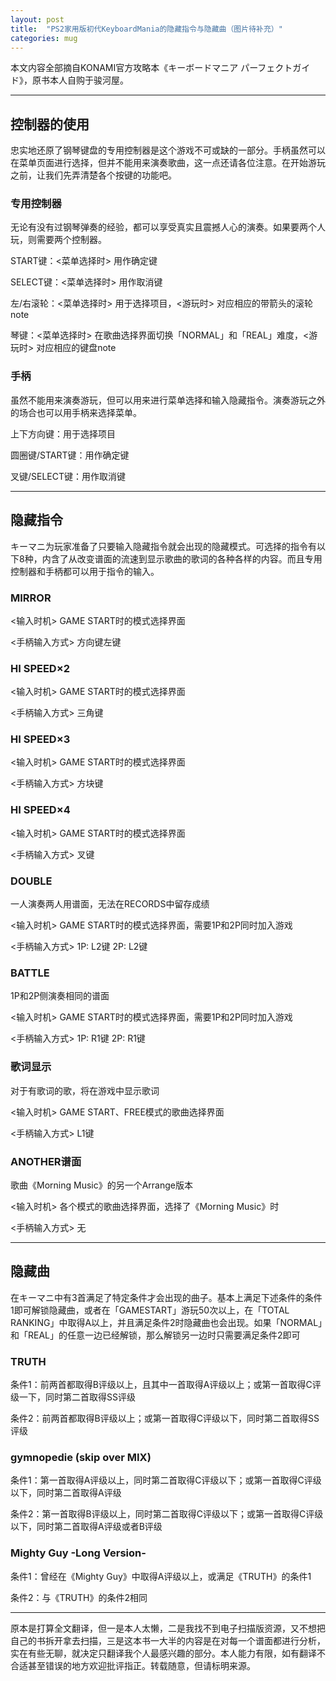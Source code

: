 ```yaml
---
layout: post
title:  "PS2家用版初代KeyboardMania的隐藏指令与隐藏曲（图片待补充）"
categories: mug
---
```


本文内容全部摘自KONAMI官方攻略本《キーボードマニア パーフェクトガイド》，原书本人自购于骏河屋。

---

## 控制器的使用

忠实地还原了钢琴键盘的专用控制器是这个游戏不可或缺的一部分。手柄虽然可以在菜单页面进行选择，但并不能用来演奏歌曲，这一点还请各位注意。在开始游玩之前，让我们先弄清楚各个按键的功能吧。

### 专用控制器

无论有没有过钢琴弹奏的经验，都可以享受真实且震撼人心的演奏。如果要两个人玩，则需要两个控制器。

START键：<菜单选择时> 用作确定键

SELECT键：<菜单选择时> 用作取消键

左/右滚轮：<菜单选择时> 用于选择项目，<游玩时> 对应相应的带箭头的滚轮note

琴键：<菜单选择时> 在歌曲选择界面切换「NORMAL」和「REAL」难度，<游玩时> 对应相应的键盘note

### 手柄

虽然不能用来演奏游玩，但可以用来进行菜单选择和输入隐藏指令。演奏游玩之外的场合也可以用手柄来选择菜单。

上下方向键：用于选择项目

圆圈键/START键：用作确定键

叉键/SELECT键：用作取消键

---

## 隐藏指令

キーマニ为玩家准备了只要输入隐藏指令就会出现的隐藏模式。可选择的指令有以下8种，内含了从改变谱面的流速到显示歌曲的歌词的各种各样的内容。而且专用控制器和手柄都可以用于指令的输入。

### MIRROR

<输入时机> GAME START时的模式选择界面

<手柄输入方式> 方向键左键

### HI SPEED×2

<输入时机> GAME START时的模式选择界面

<手柄输入方式> 三角键

### HI SPEED×3

<输入时机> GAME START时的模式选择界面

<手柄输入方式> 方块键

### HI SPEED×4

<输入时机> GAME START时的模式选择界面

<手柄输入方式> 叉键

### DOUBLE

一人演奏两人用谱面，无法在RECORDS中留存成绩        

<输入时机> GAME START时的模式选择界面，需要1P和2P同时加入游戏

<手柄输入方式> 1P: L2键  2P: L2键

### BATTLE

1P和2P侧演奏相同的谱面

<输入时机> GAME START时的模式选择界面，需要1P和2P同时加入游戏

<手柄输入方式> 1P: R1键  2P: R1键

### 歌词显示

对于有歌词的歌，将在游戏中显示歌词

<输入时机> GAME START、FREE模式的歌曲选择界面

<手柄输入方式> L1键

### ANOTHER谱面

歌曲《Morning Music》的另一个Arrange版本

<输入时机> 各个模式的歌曲选择界面，选择了《Morning Music》时

<手柄输入方式> 无

---

## 隐藏曲

在キーマニ中有3首满足了特定条件才会出现的曲子。基本上满足下述条件的条件1即可解锁隐藏曲，或者在「GAMESTART」游玩50次以上，在「TOTAL RANKING」中取得A以上，并且满足条件2时隐藏曲也会出现。如果「NORMAL」和「REAL」的任意一边已经解锁，那么解锁另一边时只需要满足条件2即可

### TRUTH

条件1：前两首都取得B评级以上，且其中一首取得A评级以上；或第一首取得C评级一下，同时第二首取得SS评级

条件2：前两首都取得B评级以上；或第一首取得C评级以下，同时第二首取得SS评级

### gymnopedie (skip over MIX)

条件1：第一首取得A评级以上，同时第二首取得C评级以下；或第一首取得C评级以下，同时第二首取得A评级

条件2：第一首取得B评级以上，同时第二首取得C评级以下；或第一首取得C评级以下，同时第二首取得A评级或者B评级

### Mighty Guy -Long Version-

条件1：曾经在《Mighty Guy》中取得A评级以上，或满足《TRUTH》的条件1

条件2：与《TRUTH》的条件2相同

---

原本是打算全文翻译，但一是本人太懒，二是我找不到电子扫描版资源，又不想把自己的书拆开拿去扫描，三是这本书一大半的内容是在对每一个谱面都进行分析，实在有些无聊，就决定只翻译我个人最感兴趣的部分。本人能力有限，如有翻译不合适甚至错误的地方欢迎批评指正。转载随意，但请标明来源。
